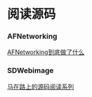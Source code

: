 # 阅读源码

### AFNetworking 
[AFNetworking到底做了什么](https://www.jianshu.com/p/856f0e26279d)
### SDWebimage
[马在路上的源码阅读系列](https://www.cnblogs.com/machao/category/832157.html)
